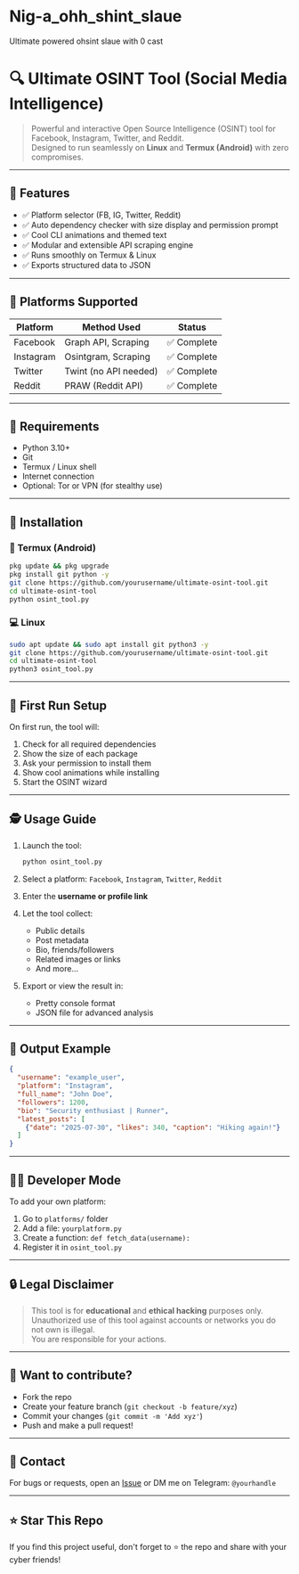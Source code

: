 # Nig-a_ohh_shint_slaue
Ultimate powered ohsint slaue with 0 cast

# 🔍 Ultimate OSINT Tool (Social Media Intelligence)

> Powerful and interactive Open Source Intelligence (OSINT) tool for Facebook, Instagram, Twitter, and Reddit.  
> Designed to run seamlessly on **Linux** and **Termux (Android)** with zero compromises.  

---

## 🚀 Features

- ✅ Platform selector (FB, IG, Twitter, Reddit)
- ✅ Auto dependency checker with size display and permission prompt
- ✅ Cool CLI animations and themed text
- ✅ Modular and extensible API scraping engine
- ✅ Runs smoothly on Termux & Linux
- ✅ Exports structured data to JSON

---

## 📲 Platforms Supported

| Platform  | Method Used              | Status       |
|-----------|--------------------------|--------------|
| Facebook  | Graph API, Scraping      | ✅ Complete   |
| Instagram | Osintgram, Scraping      | ✅ Complete   |
| Twitter   | Twint (no API needed)    | ✅ Complete   |
| Reddit    | PRAW (Reddit API)        | ✅ Complete   |

---

## 🧰 Requirements

- Python 3.10+
- Git
- Termux / Linux shell
- Internet connection
- Optional: Tor or VPN (for stealthy use)

---

## 🔧 Installation

### 📱 Termux (Android)

```bash
pkg update && pkg upgrade
pkg install git python -y
git clone https://github.com/yourusername/ultimate-osint-tool.git
cd ultimate-osint-tool
python osint_tool.py
```

### 💻 Linux

```bash
sudo apt update && sudo apt install git python3 -y
git clone https://github.com/yourusername/ultimate-osint-tool.git
cd ultimate-osint-tool
python3 osint_tool.py
```

---

## 🧪 First Run Setup

On first run, the tool will:

1. Check for all required dependencies
2. Show the size of each package
3. Ask your permission to install them
4. Show cool animations while installing
5. Start the OSINT wizard

---

## 🕵️ Usage Guide

1. Launch the tool:
   ```bash
   python osint_tool.py
   ```

2. Select a platform: `Facebook`, `Instagram`, `Twitter`, `Reddit`

3. Enter the **username or profile link**

4. Let the tool collect:
   - Public details
   - Post metadata
   - Bio, friends/followers
   - Related images or links
   - And more...

5. Export or view the result in:
   - Pretty console format
   - JSON file for advanced analysis

---

## 📁 Output Example

```json
{
  "username": "example_user",
  "platform": "Instagram",
  "full_name": "John Doe",
  "followers": 1200,
  "bio": "Security enthusiast | Runner",
  "latest_posts": [
    {"date": "2025-07-30", "likes": 340, "caption": "Hiking again!"}
  ]
}
```

---

## 👨‍💻 Developer Mode

To add your own platform:

1. Go to `platforms/` folder  
2. Add a file: `yourplatform.py`  
3. Create a function: `def fetch_data(username):`  
4. Register it in `osint_tool.py`

---

## 🔒 Legal Disclaimer

> This tool is for **educational** and **ethical hacking** purposes only.  
> Unauthorized use of this tool against accounts or networks you do not own is illegal.  
> You are responsible for your actions.

---

## 🧊 Want to contribute?

- Fork the repo
- Create your feature branch (`git checkout -b feature/xyz`)
- Commit your changes (`git commit -m 'Add xyz'`)
- Push and make a pull request!

---

## 📮 Contact

For bugs or requests, open an [Issue](https://github.com/yourusername/ultimate-osint-tool/issues) or DM me on Telegram: `@yourhandle`

---

## ⭐ Star This Repo

If you find this project useful, don't forget to ⭐ the repo and share with your cyber friends!
